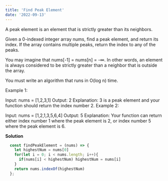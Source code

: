 ```yaml
---
title: 'Find Peak Element'
date: '2022-09-13'
---
```


A peak element is an element that is strictly greater than its neighbors.

Given a 0-indexed integer array nums, find a peak element, and return its index. If the array contains multiple peaks, return the index to any of the peaks.

You may imagine that nums[-1] = nums[n] = -∞. In other words, an element is always considered to be strictly greater than a neighbor that is outside the array.

You must write an algorithm that runs in O(log n) time.



Example 1:

Input: nums = [1,2,3,1]
Output: 2
Explanation: 3 is a peak element and your function should return the index number 2.
Example 2:

Input: nums = [1,2,1,3,5,6,4]
Output: 5
Explanation: Your function can return either index number 1 where the peak element is 2, or index number 5 where the peak element is 6.

**Solution**
```js
  const findPeakElement = (nums) => {
    let highestNum = nums[0]
    for(let i = 0; i < nums.length; i++){
      if(nums[i] < highestNum) highestNum = nums[i]
    }
    return nums.indexOf(highestNum)
  };
```